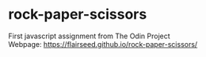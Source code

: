 # rock-paper-scissors
First javascript assignment from The Odin Project<br>
Webpage: https://flairseed.github.io/rock-paper-scissors/